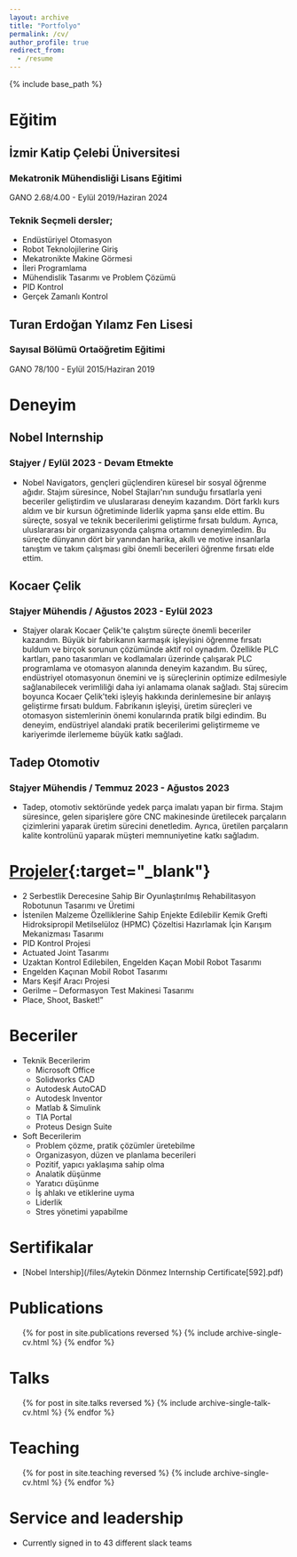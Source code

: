 ```yaml
---
layout: archive
title: "Portfolyo"
permalink: /cv/
author_profile: true
redirect_from:
  - /resume
---
```


{% include base_path %}

# Eğitim
## İzmir Katip Çelebi Üniversitesi
### Mekatronik Mühendisliği Lisans Eğitimi
  GANO 2.68/4.00  -  Eylül 2019/Haziran 2024

### Teknik Seçmeli dersler;
  + Endüstüriyel Otomasyon 
  + Robot Teknolojilerine Giriş
  + Mekatronikte Makine Görmesi 
  + İleri Programlama 
  + Mühendislik Tasarımı ve Problem Çözümü 
  + PID Kontrol
  + Gerçek Zamanlı Kontrol 

## Turan Erdoğan Yılamz Fen Lisesi
### Sayısal Bölümü Ortaöğretim Eğitimi 
  GANO 78/100  -  Eylül 2015/Haziran 2019

# Deneyim
## Nobel Internship
### Stajyer / Eylül 2023 - Devam Etmekte
+ Nobel Navigators, gençleri güçlendiren küresel bir sosyal öğrenme ağıdır. Stajım süresince, Nobel Stajları'nın sunduğu fırsatlarla yeni beceriler geliştirdim ve uluslararası deneyim kazandım. Dört farklı kurs aldım ve bir kursun öğretiminde liderlik yapma şansı elde ettim. Bu süreçte, sosyal ve teknik becerilerimi geliştirme fırsatı buldum. Ayrıca, uluslararası bir organizasyonda çalışma ortamını deneyimledim. Bu süreçte dünyanın dört bir yanından harika, akıllı ve motive insanlarla tanıştım ve takım çalışması gibi önemli becerileri öğrenme fırsatı elde ettim.

## Kocaer Çelik
### Stajyer Mühendis / Ağustos 2023 - Eylül 2023
+ Stajyer olarak Kocaer Çelik'te çalıştım süreçte önemli beceriler kazandım. Büyük bir fabrikanın karmaşık işleyişini öğrenme fırsatı buldum ve birçok sorunun çözümünde aktif rol oynadım. Özellikle PLC kartları, pano tasarımları ve kodlamaları üzerinde çalışarak PLC programlama ve otomasyon alanında deneyim kazandım. Bu süreç, endüstriyel otomasyonun önemini ve iş süreçlerinin optimize edilmesiyle sağlanabilecek verimliliği daha iyi anlamama olanak sağladı.
Staj sürecim boyunca Kocaer Çelik'teki işleyiş hakkında derinlemesine bir anlayış geliştirme fırsatı buldum. Fabrikanın işleyişi, üretim süreçleri ve otomasyon sistemlerinin önemi konularında pratik bilgi edindim. Bu deneyim, endüstriyel alandaki pratik becerilerimi geliştirmeme ve kariyerimde ilerlememe büyük katkı sağladı.
  
## Tadep Otomotiv
### Stajyer Mühendis / Temmuz 2023 - Ağustos 2023 
+ Tadep, otomotiv sektöründe yedek parça imalatı yapan bir firma. Stajım süresince, gelen siparişlere göre CNC makinesinde üretilecek parçaların çizimlerini yaparak üretim sürecini denetledim. Ayrıca, üretilen parçaların kalite kontrolünü yaparak müşteri memnuniyetine katkı sağladım.

# [Projeler](https://aytekindonmz.github.io/portfolio/){:target="_blank"} 
 * 2 Serbestlik Derecesine Sahip Bir Oyunlaştırılmış Rehabilitasyon Robotunun Tasarımı ve Üretimi
 * İstenilen Malzeme Özelliklerine Sahip Enjekte Edilebilir Kemik Grefti Hidroksipropil Metilselüloz (HPMC) Çözeltisi Hazırlamak İçin Karışım Mekanizması Tasarımı
 * PID Kontrol Projesi
 * Actuated Joint Tasarımı
 * Uzaktan Kontrol Edilebilen, Engelden Kaçan Mobil Robot Tasarımı
 * Engelden Kaçınan Mobil Robot Tasarımı
 * Mars Keşif Aracı Projesi
 * Gerilme – Deformasyon Test Makinesi Tasarımı
 * Place, Shoot, Basket!”

# Beceriler
* Teknik Becerilerim 
  * Microsoft Office 
  * Solidworks CAD
  * Autodesk AutoCAD 
  * Autodesk Inventor 
  * Matlab & Simulink
  * TIA Portal 
  * Proteus Design Suite
* Soft Becerilerim
  * Problem çözme, pratik çözümler üretebilme
  * Organizasyon, düzen ve planlama becerileri
  * Pozitif, yapıcı yaklaşıma sahip olma
  * Analatik düşünme 
  * Yaratıcı düşünme
  * İş ahlakı ve etiklerine uyma
  * Liderlik 
  * Stres yönetimi yapabilme

# Sertifikalar
  * [Nobel Intership](/files/Aytekin Dönmez Internship Certificate[592].pdf)

Publications
======
  <ul>{% for post in site.publications reversed %}
    {% include archive-single-cv.html %}
  {% endfor %}</ul>
  
Talks
======
  <ul>{% for post in site.talks reversed %}
    {% include archive-single-talk-cv.html  %}
  {% endfor %}</ul>
  
Teaching
======
  <ul>{% for post in site.teaching reversed %}
    {% include archive-single-cv.html %}
  {% endfor %}</ul>
  
Service and leadership
======
* Currently signed in to 43 different slack teams
